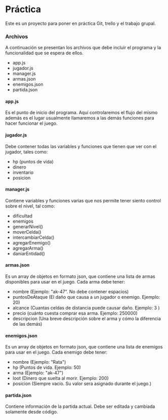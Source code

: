 # Práctica
Este es un proyecto para poner en práctica Git, trello y el trabajo grupal. 

### Archivos
A continuación se presentan los archivos que debe incluir el programa y la funcionalidad que se espera de ellos.
- app.js
- jugador.js
- manager.js
- armas.json
- enemigos.json
- partida.json

#### app.js
Es el punto de inicio del programa. Aquí controlaremos el flujo del mismo además es el lugar usualmente llamaremos a las demás funciones para hacer funcionar el juego.

#### jugador.js
Debe contener todas las variables y funciones que tienen que ver con el jugador, tales como:
- hp (puntos de vida)
- dinero
- inventario
- posicion

#### manager.js
Contiene variables y funciones varias que nos permite tener siento control sobre el nivel, tal como:
- dificultad
- enemigos
- generarNivel()
- moverCelda()
- intercambiarCelda()
- agregarEnemigo()
- agregarArma()
- daniarEntidad()

#### armas.json
Es un array de objetos en formato json, que contiene una lista de armas disponibles para usar en el juego. Cada arma debe tener:
- nombre (Ejemplo: "ak-47". No debe contener espacios)
- puntosDeAtaque (El daño que causa a un jugador o enemigo. Ejemplo: 20)
- alcance (Cuantas celdas de distancia puede causar daño. Ejemplo: 3 )
- precio (cuánto cuesta comprar esa arma. Ejemplo: 250000)
- descripcion (Una breve descripción sobre el arma y cómo la diferencia de las demás)

#### enemigos.json
Es un array de objetos en formato json, que contiene una lista de enemigos para usar en el juego. Cada enemigo debe tener:
- nombre (Ejemplo: "Rata")
- hp (Puntos de vida. Ejemplo: 50)
- arma (Ejemplo: "ak-47")
- loot (Dinero que suelta al morir. Ejemplo: 200)
- posicion (Siempre vacío. Su valor sera asignado durante el juego.)

#### partida.json
Contiene información de la partida actual. Debe ser editada y cambiada solamente desde código.
